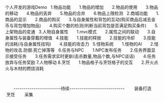 个人开发的游戏Demo
    1.物品功能
        1.物品的增加
        2.物品的使用
        3.物品的移动
        4.物品的丢弃
        5.物品的合并
        6.物品上限检测
   2.商城功能
        1.商品的显示
        2.商品的购买
        3.与自身属性和背包的互动(购买商品后减去金币与背包增加物品)
        4.购买个数的检测(判断当前背包是否满足购买条件)
        5.上架物品的变通
   3.人物自身属性
        1.mvc模式
        2.属性之间的联动
        3.自身属性与装备穿戴的增值
   4.技能
        1.技能的释放
        2.技能的冷却
        3.技能的消耗(与自身属性挂钩)
        4.技能的攻击力
   5.怪物系统
        1.怪物的AI
        2.怪物的攻击.防御.死亡掉落等
   6.任务与NPC
        1.NPC发布任务
        2.任务界面显示接受任务
        3.任务需求实时更新(击杀数量,物品个数,与NPC谈话)
        4.任务放弃与任务奖励
  7.人物移动
  8.烹饪
       1.物品格子与烹饪格子的交互
       2.开火点火与木材的燃烧消耗
       
       
        
        
        ------------------------待续----------------------------
        装备打造
        烹饪
        采集
